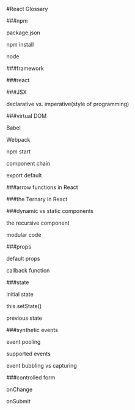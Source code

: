 #React Glossary

###npm

package.json

npm install

node

###framework

###react

###JSX

declarative vs. imperative(style of programming)

###virtual DOM

Babel

Webpack

npm start

component chain

export default

###arrow functions in React

###the Ternary in React

###dynamic vs static components

the recursive component

modular code

###props

default props

callback function

###state

initial state

this.setState()

previous state

###synthetic events

event pooling

supported events

event bubbling vs capturing

###controlled form

onChange

onSubmit
